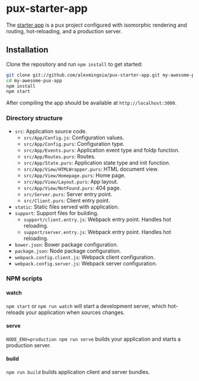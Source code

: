 # pux-starter-app

The [starter app](http://github.com/alexmingoia/pux-starter-app) is a pux
project configured with isomorphic rendering and routing, hot-reloading, and a
production server.

## Installation

Clone the repository and run `npm install` to get started:

```sh
git clone git://github.com/alexmingoia/pux-starter-app.git my-awesome-pux-app
cd my-awesome-pux-app
npm install
npm start
```

After compiling the app should be available at `http://localhost:3000`.

### Directory structure

- `src`: Application source code.
  - `src/App/Config.js`: Configuration values.
  - `src/App/Config.purs`: Configuration type.
  - `src/App/Events.purs`: Application event type and foldp function.
  - `src/App/Routes.purs`: Routes.
  - `src/App/State.purs`: Application state type and init function.
  - `src/App/View/HTMLWrapper.purs`: HTML document view.
  - `src/App/View/Homepage.purs`: Home page.
  - `src/App/View/Layout.purs`: App layout.
  - `src/App/View/NotFound.purs`: 404 page.
  - `src/Server.purs`: Server entry point.
  - `src/Client.purs`: Client entry point.
- `static`: Static files served with application.
- `support`: Support files for building.
  - `support/client.entry.js`: Webpack entry point. Handles hot reloading.
  - `support/server.entry.js`: Webpack entry point. Handles hot reloading.
- `bower.json`: Bower package configuration.
- `package.json`: Node package configuration.
- `webpack.config.client.js`: Webpack client configuration.
- `webpack.config.server.js`: Webpack server configuration.

### NPM scripts

#### watch

`npm start` or `npm run watch` will start a development server, which
hot-reloads your application when sources changes.

#### serve

`NODE_ENV=production npm run serve` builds your application and starts a
production server.

#### build

`npm run build` builds application client and server bundles.
